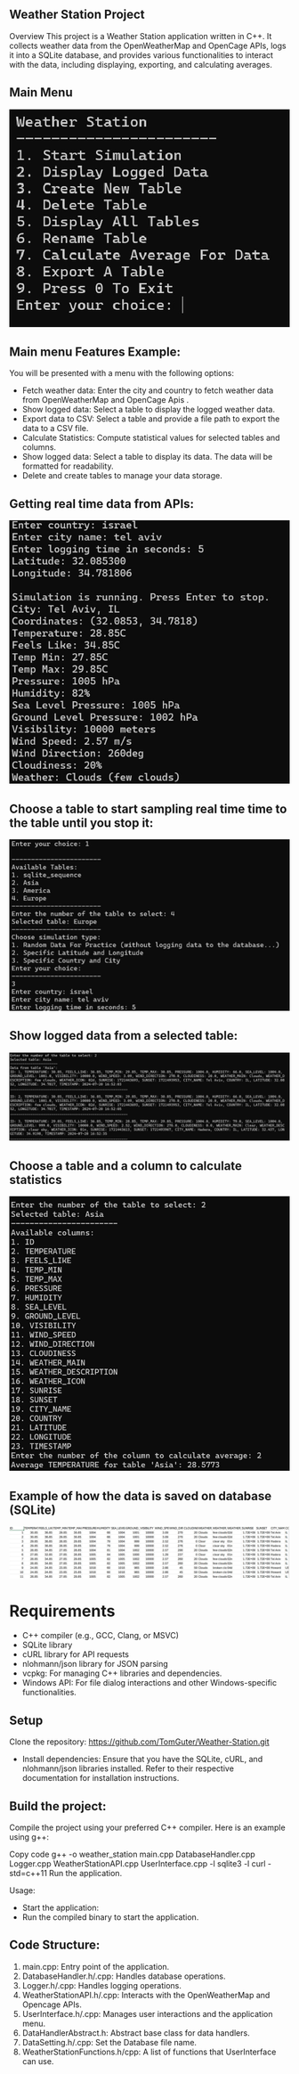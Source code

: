 ## Weather Station Project
Overview
This project is a Weather Station application written in C++. It collects weather data from the OpenWeatherMap and OpenCage APIs, logs it into a SQLite database, and provides various functionalities to interact with the data, including displaying, exporting, and calculating averages.

## Main Menu
![Alt text](https://github.com/TomGuter/Weather-Station/blob/main/weather_station_screenshots_examples/main%20menu.jpg?raw=true)

## Main menu Features Example:
You will be presented with a menu with the following options:
- Fetch weather data: Enter the city and country to fetch weather data from OpenWeatherMap and OpenCage Apis .
- Show logged data: Select a table to display the logged weather data.
- Export data to CSV: Select a table and provide a file path to export the data to a CSV file.
- Calculate Statistics: Compute statistical values for selected tables and columns.
- Show logged data: Select a table to display its data. The data will be formatted for readability.
- Delete and create tables to manage your data storage.

## Getting real time data from APIs:
![Alt text](https://github.com/TomGuter/Weather-Station/blob/main/weather_station_screenshots_examples/simulation%20example1%20real%20time%20data.jpg?raw=true)


## Choose a table to start sampling real time time to the table until you stop it:
  ![Alt text](https://github.com/TomGuter/Weather-Station/blob/main/weather_station_screenshots_examples/simulation%20example1%20select%20a%20table%20from%20db.jpg?raw=true)

## Show logged data from a selected table:
![Alt text](https://github.com/TomGuter/Weather-Station/blob/main/weather_station_screenshots_examples/simulation%20example2%20imported%20data%20from%20database.jpg?raw=true)

## Choose a table and a column to calculate statistics
![Alt text](https://github.com/TomGuter/Weather-Station/blob/main/weather_station_screenshots_examples/simulation%20example3%20calculate%20statistics%20data.jpg?raw=true)

## Example of how the data is saved on database (SQLite)
![Alt text](https://github.com/TomGuter/Weather-Station/blob/main/weather_station_screenshots_examples/simulation%20example4%20imported%20table%20as%20csv%20file.jpg?raw=true)


# Requirements
- C++ compiler (e.g., GCC, Clang, or MSVC)
- SQLite library
- cURL library for API requests
- nlohmann/json library for JSON parsing
- vcpkg: For managing C++ libraries and dependencies.
- Windows API: For file dialog interactions and other Windows-specific functionalities.
  
## Setup
Clone the repository: https://github.com/TomGuter/Weather-Station.git
- Install dependencies:
Ensure that you have the SQLite, cURL, and nlohmann/json libraries installed. Refer to their respective documentation for installation instructions.

## Build the project:
Compile the project using your preferred C++ compiler. Here is an example using g++:

Copy code
g++ -o weather_station main.cpp DatabaseHandler.cpp Logger.cpp WeatherStationAPI.cpp UserInterface.cpp -l sqlite3 -l curl -std=c++11
Run the application.

Usage:
- Start the application:
- Run the compiled binary to start the application.


## Code Structure:
1. main.cpp: Entry point of the application.
2. DatabaseHandler.h/.cpp: Handles database operations.
3. Logger.h/.cpp: Handles logging operations.
4. WeatherStationAPI.h/.cpp: Interacts with the OpenWeatherMap and Opencage APIs.
5. UserInterface.h/.cpp: Manages user interactions and the application menu.
6. DataHandlerAbstract.h: Abstract base class for data handlers.
7. DataSetting.h/.cpp: Set the Database file name.
8. WeatherStationFunctions.h/cpp: A list of functions that UserInterface can use.








